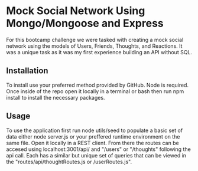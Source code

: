 # Mock Social Network Using Mongo/Mongoose and Express

For this bootcamp challenge we were tasked with creating a mock social network using the models of Users, Friends, Thoughts, and Reactions. It was a unique task as it was my first experience building an API without SQL.

## Installation
To install use your preferred method provided by GitHub. Node is required. Once inside of the repo open it locally in a terminal or bash then run npm install to install the necessary packages.

## Usage

To use the application first run node utils/seed to populate a basic set of data either node server.js or your preffered runtime environment on the same file. Open it locally in a REST client. From there the routes can be accesed using localhost:3001/api/ and "/users" or "/thoughts" following the api call. Each has a similar but unique set of queries that can be viewed in the "routes/api/thoughtRoutes.js or /userRoutes.js".
